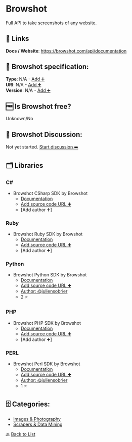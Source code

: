 # Browshot
Full API to take screenshots of any website.

##  🔗 Links
**Docs / Website**: https://browshot.com/api/documentation

## 🧬 Browshot specification:
**Type**: N/A - [Add ➕](https://github.com/apis-list/apis-list/edit/main/apis-list.yaml)  
**URI**: N/A - [Add ➕](https://github.com/apis-list/apis-list/edit/main/apis-list.yaml)  
**Version**: N/A - [Add ➕](https://github.com/apis-list/apis-list/edit/main/apis-list.yaml)

## 🆓 Is Browshot free?
 Unknown/No 

## 💬 Browshot Discussion:
Not yet started. [Start discussion ➡️](https://github.com/apis-list/apis-list/discussions/new)

## 🗂️ Libraries
### C#
- Browshot CSharp SDK by Browshot
    - [Documentation](https://browshot.com/api/libraries/csharp)
    - [Add source code URL ➕]()
    - [Add author ➕]

### Ruby
- Browshot Ruby SDK by Browshot
    - [Documentation](https://rubygems.org/gems/browshot)
    - [Add source code URL ➕]()
    - [Add author ➕]

### Python
- Browshot Python SDK by Browshot
    - [Documentation](https://github.com/juliensobrier/browshot-python)
    - [Add source code URL ➕]()
    - [Author: @juliensobrier](https://github.com/juliensobrier)
    - 2 ⭐

### PHP
- Browshot PHP SDK by Browshot
    - [Documentation](https://browshot.com/api/libraries/php)
    - [Add source code URL ➕]()
    - [Add author ➕]

### PERL
- Browshot Perl SDK by Browshot
    - [Documentation](https://github.com/juliensobrier/browshot-perl)
    - [Add source code URL ➕]()
    - [Author: @juliensobrier](https://github.com/juliensobrier)
    - 1 ⭐


## 🗄️ Categories:
- [Images & Photography](https://github.com/apis-list/apis-list#images--photography-)
- [Scrapers & Data Mining](https://github.com/apis-list/apis-list#scrapers--data-mining-)

🔙  [Back to List](https://github.com/apis-list/apis-list)
